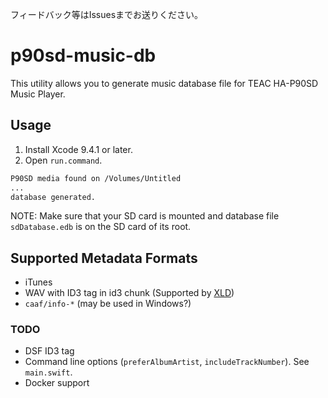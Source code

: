 フィードバック等はIssuesまでお送りください。

# p90sd-music-db

This utility allows you to generate music database file for TEAC HA-P90SD Music Player.


## Usage

1. Install Xcode 9.4.1 or later.
2. Open `run.command`.

```sh
P90SD media found on /Volumes/Untitled
...
database generated.
```

NOTE: Make sure that your SD card is mounted and database file `sdDatabase.edb` is on the SD card of its root.


## Supported Metadata Formats

* iTunes
* WAV with ID3 tag in id3 chunk (Supported by [XLD](http://tmkk.undo.jp/xld/index_e.html))
* `caaf/info-*` (may be used in Windows?)

### TODO

* DSF ID3 tag
* Command line options (`preferAlbumArtist`, `includeTrackNumber`). See `main.swift`.
* Docker support
